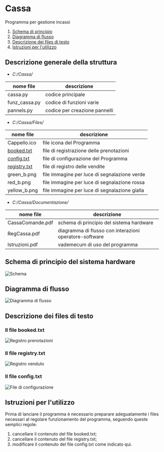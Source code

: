 # Cassa
 Programma per gestione incassi  
1. [Schema di principio](#schema-di-principio-del-sistema-hardware)
2. [Diagramma di flusso](#diagramma-di-flusso)
3. [Descrizione dei files di testo](#descrizione-dei-files-di-testo)
4. [Istruzioni per l'utilizzo](#istruzioni-per-lutilizzo)
 
## Descrizione generale della struttura
- *C:/Cassa/*

| nome file | descrizione |
| --- | --- |
| cassa.py |  codice principale |
| funz_cassa.py | codice di funzioni varie |
| pannels.py | codice per creazione pannelli |

- *C:/Cassa/Files/*

| nome file | descrizione |
| --- | --- |
| Cappello.ico | file icona del Programma |  
| [booked.txt](#il-file-bookedtxt) | file di registrazione delle prenotazioni |  
| [config.txt](#il-file-configtxt) | file di configurazione del Programma |  
| [registry.txt](#il-file-registrytxt) | file di registro delle vendite |  
| green_b.png | file immagine per luce di segnalazione verde |  
| red_b.png | file immagine per luce di segnalazione rossa |  
| yellow_b.png | file immagine per luce di segnalazione gialla |  

- *C:/Cassa/Documentazione/*  

| nome file | descrizione |
| --- | --- |
| CassaComande.pdf | schema di principio del sistema hardware |  
| RegCassa.pdf | diagramma di flusso con interazioni operatore-software |  
| Istruzioni.pdf | vademecum di uso del programma |  

## Schema di principio del sistema hardware
![Schema](/images/CassaComande.png)

## Diagramma di flusso
![Diagramma di flusso](/images/flusso.png)

## Descrizione dei files di testo

### Il file booked.txt
![Registro prenotazioni](/images/bookedfile.png)

### Il file registry.txt
![Registro venduto](/images/registryfile.png)

### Il file config.txt
![File di configurazione](/images/configfile.png)

## Istruzioni per l'utilizzo
Prima di lanciare il programma è necessario preparare adeguatamente i files necessari al regolare funzionamento del programma, seguendo queste semplici regole:
1. cancellare il contenuto del file booked.txt;
2. cancellare il contenuto del file registry.txt;
3. modificare il contenuto del file config.txt come indicato qui.

